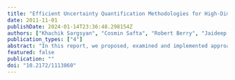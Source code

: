 ```yaml
---
title: "Efficient Uncertainty Quantification Methodologies for High-Dimensional Climate Land Models"
date: 2011-11-01
publishDate: 2024-01-14T23:36:48.298154Z
authors: ["Khachik Sargsyan", "Cosmin Safta", "Robert Berry", "Jaideep Ray", "Bert Debusschere", "Habib N. Najm"]
publication_types: ["4"]
abstract: "In this report, we proposed, examined and implemented approaches for performing efficient uncertainty quantification (UQ) in climate land models. Specifically, we applied Bayesian compressive sensing framework to a polynomial chaos spectral expansions, enhanced it with an iterative algorithm of basis reduction, and investigated the results on test models as well as on the community land model (CLM). Furthermore, we discussed construction of efficient quadrature rules for forward propagation of uncertainties from high-dimensional, constrained input space to output quantities of interest. The work lays grounds for efficient forward UQ for high-dimensional, strongly non-linear and computationally costly climate models. Moreover, to investigate parameter inference approaches, we have applied two variants of the Markov chain Monte Carlo (MCMC) method to a soil moisture dynamics submodel of the CLM. The evaluation of these algorithms gave us a good foundation for further building out the Bayesian calibration framework towards the goal of robust component-wise calibration."
featured: false
publication: ""
doi: "10.2172/1113860"
---
```


